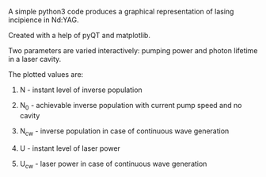 A simple python3 code produces a graphical representation of lasing incipience in Nd:YAG.

Created with a help of pyQT and matplotlib.

Two parameters are varied interactively: pumping power and photon lifetime in a laser cavity.

The plotted values are:

1) N - instant level of inverse population 

2) N<sub>0</sub> - achievable inverse population with current pump speed and no cavity 

3) N<sub>cw</sub> - inverse population in case of continuous wave generation 

4) U - instant level of laser power 

5) U<sub>cw</sub> - laser power in case of continuous wave generation 
